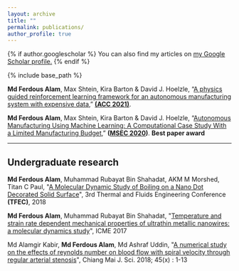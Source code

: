 ```yaml
---
layout: archive
title: ""
permalink: publications/
author_profile: true
---
```


{% if author.googlescholar %}
  You can also find my articles on <u><a href="{{author.googlescholar}}">my Google Scholar profile</a>.</u>
{% endif %}

{% include base_path %}

**Md Ferdous Alam**, Max Shtein, Kira Barton & David J. Hoelzle, “[A  physics guided reinforcement learning framework for an autonomous manufacturing system with expensive data](),” **[(ACC 2021)](https://acc2021.a2c2.org/)**. 


**Md Ferdous Alam**, Max Shtein, Kira Barton & David J. Hoelzle, “[Autonomous Manufacturing Using Machine Learning: A Computational Case Study With a Limited Manufacturing Budget](https://asmedigitalcollection.asme.org/MSEC/proceedings-abstract/MSEC2020/84263/V002T07A009/1095697),” **([MSEC 2020](https://event.asme.org/MSEC-2020))**. **Best paper award**

---------------------------------
## Undergraduate research

**Md Ferdous Alam**, Muhammad Rubayat Bin Shahadat, AKM M Morshed, Titan C Paul, "[A Molecular Dynamic Study of Boiling on a Nano Dot Decorated Solid Surface](http://dl.astfe.org/conferences/tfec2018,227edc1f530e7f7e,672ea4ef2b156775.html)", 3rd Thermal and Fluids Engineering Conference **(TFEC)**, 2018


**Md Ferdous Alam**, Muhammad Rubayat Bin Shahadat, "[Temperature and strain rate dependent mechanical properties of ultrathin metallic nanowires: a molecular dynamics study](https://aip.scitation.org/doi/abs/10.1063/1.5044294)", ICME 2017

Md Alamgir Kabir, **Md Ferdous Alam**, Md Ashraf Uddin, "[A numerical study on the effects of reynolds number on blood flow with spiral velocity through regular arterial stenosis](https://www.researchgate.net/profile/Md_Ferdous_Alam2/publication/326441047_A_Numerical_Study_on_the_Effects_of_Reynolds_Number_on_Blood_Flow_with_Spiral_Velocity_Through_Regular_Arterial_Stenosis/links/5b4dc40545851507a7a62bee/A-Numerical-Study-on-the-Effects-of-Reynolds-Number-on-Blood-Flow-with-Spiral-Velocity-Through-Regular-Arterial-Stenosis.pdf)", Chiang Mai J. Sci. 2018; 45(x) : 1-13
